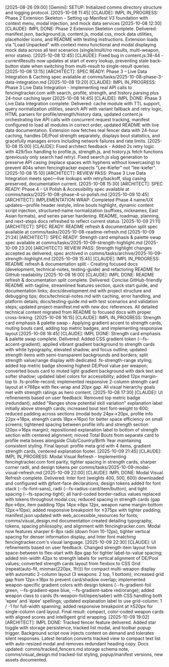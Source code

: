 [2025-08-26 09:00] [Gemini]: SETUP: Initialized comms directory structure and logging protocol.
[2025-10-08 11:45] [CLAUDE]: IMPL IN_PROGRESS: Phase 2 Extension Skeleton - Setting up Manifest V3 foundation with context menu, modal injection, and mock data services
[2025-10-08 12:30] [CLAUDE]: IMPL DONE: Phase 2 Extension Skeleton complete. Delivered: manifest.json, background.js, content.js, modal.css, mock data utilities, placeholder icons, and README with testing instructions. Extension loads via "Load Unpacked" with context menu functional and modal displaying mock data across all test scenarios (single/multi/no results, multi-weapon, error states).
[2025-10-08 12:45] [CLAUDE]: Fixed bug in content.js:38-44 - currentResults now updates at start of every lookup, preventing stale back-button state when switching from multi-result to single-result queries.
[2025-10-08 13:15] [ARCHITECT]: SPEC READY: Phase 3 – Live Data Integration & Caching spec available at comms/tasks/2025-10-08-phase-3-data-integration.md
[2025-10-08 13:20] [CLAUDE]: IMPL IN_PROGRESS: Phase 3 Live Data Integration - Implementing real API calls to fencingtracker.com with search, profile, strength, and history parsing plus 24-hour caching layer
[2025-10-08 14:45] [CLAUDE]: IMPL DONE: Phase 3 Live Data Integration complete. Delivered: cache module with TTL support, query normalization utilities, search API with variant fallback and retry logic, HTML parsers for profile/strength/history data, updated content.js orchestrating live API calls with concurrent request tracking, manifest configured to load all modules in correct order, updated README with live data documentation. Extension now fetches real fencer data with 24-hour caching, handles DE/Pool strength separately, displays bout statistics, and gracefully manages errors including network failures and rate limits.
[2025-10-08 15:00] [CLAUDE]: Fixed architect feedback - Added 2s retry logic with 429/5xx handling to profile.js, strength.js, and history.js fetch functions (previously only search had retry). Fixed search.js slug generation to preserve API casing (replace spaces with hyphens without lowercasing) to prevent 404s when fencingtracker expects "Lee-Kiefer" not "lee-kiefer".
[2025-10-08 15:10] [ARCHITECT]: REVIEW PASS: Phase 3 Live Data Integration meets spec—live lookups with retry/backoff, slug casing preserved, documentation current.
[2025-10-08 15:30] [ARCHITECT]: SPEC READY: Phase 4 – UI Polish & Accessibility spec available at comms/tasks/2025-10-08-phase-4-ui-polish.md
[2025-10-09 10:45] [ARCHITECT]: IMPLEMENTATION WRAP: Completed Phase 4 name/UX updates—profile header restyle, inline bouts highlight, dynamic content script injection, structured-name normalization (suffixes, nicknames, East Asian formats), and series parser hardening. README, roadmap, planning, and next-steps docs refreshed to reflect current status.
[2025-10-09 21:11] [ARCHITECT]: SPEC READY: README refresh & documentation split spec available at comms/tasks/2025-10-08-readme-refresh.md
[2025-10-09 21:24] [ARCHITECT]: SPEC READY: Strength card emphasis & palette swap spec available at comms/tasks/2025-10-09-strength-highlight.md
[2025-10-09 23:20] [ARCHITECT]: REVIEW PASS: Strength highlight changes accepted as delivered; spec archived in comms/tasks/archive/2025-10-09-strength-highlight.md
[2025-10-08 15:45] [CLAUDE]: IMPL IN_PROGRESS: README refresh & documentation split - Creating focused docs (development, technical-notes, testing-guide) and refactoring README for GitHub readability
[2025-10-08 16:00] [CLAUDE]: IMPL DONE: README refresh & documentation split complete. Delivered: Concise GitHub-friendly README with tagline, streamlined features section, quick start guide, and documentation links; docs/development.md with project structure and debugging tips; docs/technical-notes.md with caching, error handling, and platform details; docs/testing-guide.md with test scenarios and validation steps; updated project-manifest.md with new doc references. All detailed technical content migrated from README to focused docs with proper cross-linking.
[2025-10-08 16:15] [CLAUDE]: IMPL IN_PROGRESS: Strength card emphasis & palette swap - Applying gradient accent to strength cards, muting bouts card, adding top metric badges, and implementing responsive layout
[2025-10-08 16:45] [CLAUDE]: IMPL DONE: Strength card emphasis & palette swap complete. Delivered: Added CSS gradient token (--fs-accent-gradient); applied vibrant gradient background to strength cards with white typography, elevated shadow, and focus outline; updated strength items with semi-transparent backgrounds and borders; split strength value/range display with dedicated .fs-strength-range styling; added top metric badge showing highest DE/Pool value per weapon; converted bouts card to muted light gradient background with dark text and softer shadow; updated label colors for accessibility; added 12px margin-top to .fs-profile-record; implemented responsive 2-column strength card layout at ≥768px with flex-wrap and 20px gap. All visual hierarchy goals met with strength ratings as hero content.
[2025-10-08 17:30] [CLAUDE]: UI refinements based on user feedback. Removed top metric badge (redundant); added "Ranges show potential skill variation" explanation label initially above strength cards; increased bout text font-weight to 600; reduced padding across sections (modal body 24px→20px, profile info 22px→18px, strength cards 18px→16px) for better space efficiency on small screens; tightened spacing between profile info and strength section (20px→16px margin); repositioned explanation label to bottom of strength section with centered alignment; moved Total Bouts from separate card to profile meta boxes alongside Club/Country/Birth Year maintaining consistent styling. Final layout: profile meta grid with 4 items, gradient strength cards, centered explanation footer.
[2025-10-09 21:45] [CLAUDE]: IMPL IN_PROGRESS: Modal Visual Refresh - Implementing fencingtracker.com font parity, tighter spacing in strength cards, sharper corner radii, and design tokens per comms/tasks/2025-10-09-modal-visual-refresh.md
[2025-10-09 22:00] [CLAUDE]: IMPL DONE: Modal Visual Refresh complete. Delivered: Inter font (weights 400, 500, 600) downloaded and configured with @font-face declarations; design tokens added for font stack (--fs-font-sans), radii (--fs-radius-card/item/button), and tight spacing (--fs-spacing-tight); all hard-coded border-radius values replaced with tokens throughout modal.css; reduced spacing in strength cards (gap 8px→6px, item padding 10px 14px→8px 12px, weapon name margin-bottom 12px→10px); added responsive breakpoint for ≤375px with tighter padding; manifest.json updated with web_accessible_resources for fonts; comms/visual_design.md documentation created detailing typography, tokens, spacing philosophy, and alignment with fencingtracker.com. Modal now features sharper 6-8px radii (down from 10-12px), tighter vertical spacing for denser information display, and Inter font matching fencingtracker.com's visual language.
[2025-10-09 22:30] [CLAUDE]: UI refinements based on user feedback. Changed strength item layout from space-between to flex-start with 8px gap for tighter label-to-value spacing; added min-width 42px to strength labels for vertical alignment of DE/Pool values; converted strength cards layout from flexbox to CSS Grid (repeat(auto-fit, minmax(220px, 1fr))) for compact multi-weapon display with automatic 2-column layout (3 weapons: 2 top, 1 bottom); increased grid gap from 12px→16px to prevent card/shadow overlap; implemented weapon-specific gradient colors with design tokens (--fs-gradient-foil green, --fs-gradient-epee blue, --fs-gradient-sabre red/orange); added weapon class to cards (fs-weapon-foil/epee/saber) with CSS handling both 'epee' and 'épée' spellings; updated explanation label to use grid-column: 1 / -1 for full-width spanning; added responsive breakpoint at ≤520px for single-column card layout. Final result: compact, color-coded weapon cards with aligned scores and intelligent grid wrapping.
[2025-10-09 19:02] [ARCHITECT]: IMPL DONE: Tracked fencer feature delivered. Added star toggle with storage persistence, tracked list modal, and toolbar popup trigger. Background script now injects content on demand and tolerates silent responses. Latest iteration converts tracked view to compact text list with auto-resized modal and removes redundant heading copy. Docs updated: comms/tracked_fencers.md storage schema note, comms/visual_design.md tracked-list styling, popup/manifest versions, new assets documented.
